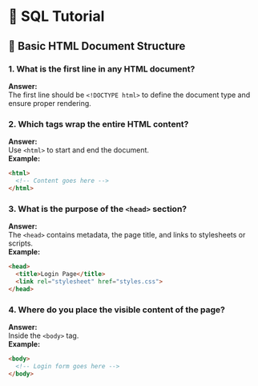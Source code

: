 # 📘 SQL Tutorial
## 🧱 Basic HTML Document Structure

### 1. What is the first line in any HTML document?
**Answer:**  
The first line should be `<!DOCTYPE html>` to define the document type and ensure proper rendering.

### 2. Which tags wrap the entire HTML content?
**Answer:**  
Use `<html>` to start and end the document.  
**Example:**
```html
<html>
  <!-- Content goes here -->
</html>
```

### 3. What is the purpose of the `<head>` section?
**Answer:**  
The `<head>` contains metadata, the page title, and links to stylesheets or scripts.  
**Example:**
```html
<head>
  <title>Login Page</title>
  <link rel="stylesheet" href="styles.css">
</head>
```

### 4. Where do you place the visible content of the page?
**Answer:**  
Inside the `<body>` tag.  
**Example:**
```html
<body>
  <!-- Login form goes here -->
</body>
```
